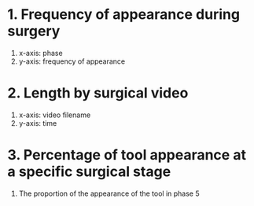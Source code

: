
<readme>



# 1. Frequency of appearance during surgery

1) x-axis: phase
2) y-axis: frequency of appearance


# 2. Length by surgical video

1) x-axis: video filename
2) y-axis: time


# 3. Percentage of tool appearance at a specific surgical stage

1) The proportion of the appearance of the tool in phase 5



